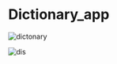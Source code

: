 # Dictionary_app
![dictonary](https://github.com/user-attachments/assets/66acb8f1-c078-47d4-bdda-fecc30df4c24)

![dis](https://github.com/user-attachments/assets/52f15a7a-1f18-4589-b489-b30e174cda9a)
